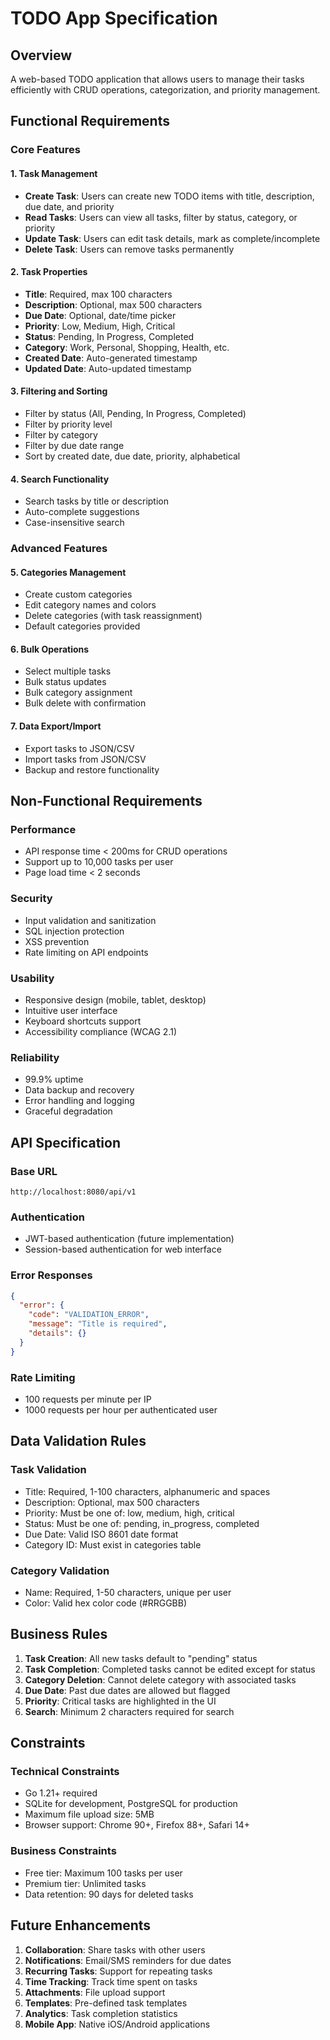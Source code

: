 # TODO App Specification

## Overview

A web-based TODO application that allows users to manage their tasks efficiently with CRUD operations, categorization, and priority management.

## Functional Requirements

### Core Features

#### 1. Task Management
- **Create Task**: Users can create new TODO items with title, description, due date, and priority
- **Read Tasks**: Users can view all tasks, filter by status, category, or priority
- **Update Task**: Users can edit task details, mark as complete/incomplete
- **Delete Task**: Users can remove tasks permanently

#### 2. Task Properties
- **Title**: Required, max 100 characters
- **Description**: Optional, max 500 characters
- **Due Date**: Optional, date/time picker
- **Priority**: Low, Medium, High, Critical
- **Status**: Pending, In Progress, Completed
- **Category**: Work, Personal, Shopping, Health, etc.
- **Created Date**: Auto-generated timestamp
- **Updated Date**: Auto-updated timestamp

#### 3. Filtering and Sorting
- Filter by status (All, Pending, In Progress, Completed)
- Filter by priority level
- Filter by category
- Filter by due date range
- Sort by created date, due date, priority, alphabetical

#### 4. Search Functionality
- Search tasks by title or description
- Auto-complete suggestions
- Case-insensitive search

### Advanced Features

#### 5. Categories Management
- Create custom categories
- Edit category names and colors
- Delete categories (with task reassignment)
- Default categories provided

#### 6. Bulk Operations
- Select multiple tasks
- Bulk status updates
- Bulk category assignment
- Bulk delete with confirmation

#### 7. Data Export/Import
- Export tasks to JSON/CSV
- Import tasks from JSON/CSV
- Backup and restore functionality

## Non-Functional Requirements

### Performance
- API response time < 200ms for CRUD operations
- Support up to 10,000 tasks per user
- Page load time < 2 seconds

### Security
- Input validation and sanitization
- SQL injection protection
- XSS prevention
- Rate limiting on API endpoints

### Usability
- Responsive design (mobile, tablet, desktop)
- Intuitive user interface
- Keyboard shortcuts support
- Accessibility compliance (WCAG 2.1)

### Reliability
- 99.9% uptime
- Data backup and recovery
- Error handling and logging
- Graceful degradation

## API Specification

### Base URL
```
http://localhost:8080/api/v1
```

### Authentication
- JWT-based authentication (future implementation)
- Session-based authentication for web interface

### Error Responses
```json
{
  "error": {
    "code": "VALIDATION_ERROR",
    "message": "Title is required",
    "details": {}
  }
}
```

### Rate Limiting
- 100 requests per minute per IP
- 1000 requests per hour per authenticated user

## Data Validation Rules

### Task Validation
- Title: Required, 1-100 characters, alphanumeric and spaces
- Description: Optional, max 500 characters
- Priority: Must be one of: low, medium, high, critical
- Status: Must be one of: pending, in_progress, completed
- Due Date: Valid ISO 8601 date format
- Category ID: Must exist in categories table

### Category Validation
- Name: Required, 1-50 characters, unique per user
- Color: Valid hex color code (#RRGGBB)

## Business Rules

1. **Task Creation**: All new tasks default to "pending" status
2. **Task Completion**: Completed tasks cannot be edited except for status
3. **Category Deletion**: Cannot delete category with associated tasks
4. **Due Date**: Past due dates are allowed but flagged
5. **Priority**: Critical tasks are highlighted in the UI
6. **Search**: Minimum 2 characters required for search

## Constraints

### Technical Constraints
- Go 1.21+ required
- SQLite for development, PostgreSQL for production
- Maximum file upload size: 5MB
- Browser support: Chrome 90+, Firefox 88+, Safari 14+

### Business Constraints
- Free tier: Maximum 100 tasks per user
- Premium tier: Unlimited tasks
- Data retention: 90 days for deleted tasks

## Future Enhancements

1. **Collaboration**: Share tasks with other users
2. **Notifications**: Email/SMS reminders for due dates
3. **Recurring Tasks**: Support for repeating tasks
4. **Time Tracking**: Track time spent on tasks
5. **Attachments**: File upload support
6. **Templates**: Pre-defined task templates
7. **Analytics**: Task completion statistics
8. **Mobile App**: Native iOS/Android applications